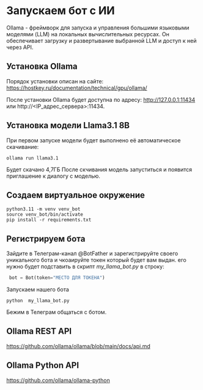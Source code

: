 # Запускаем бот с ИИ
Ollama - фреймворк для запуска и управления большими языковыми моделями (LLM) на локальных вычислительных ресурсах. Он обеспечивает загрузку и развертывание выбранной LLM и доступ к ней через API.

## Установка Ollama
Порядок установки описан на сайте:
https://hostkey.ru/documentation/technical/gpu/ollama/

После установки Ollama будет доступна по адресу:
http://127.0.0.1:11434 или http://<IP_адрес_сервера>:11434.

## Установка модели Llama3.1 8B
При первом запуске модели будет выполнено её автоматическое скачивание:
```
ollama run llama3.1
```
Будет скачано 4,7ГБ
После скчивания модель запуститься и появится приглашение к диалогу с моделью.

## Создаем виртуальное окружение

```shell
python3.11 -m venv venv_bot
source venv_bot/bin/activate
pip install -r requirements.txt 
```

## Регистрируем бота
Зайдите в Телеграм-канал @BotFather и зарегистрируйте своего
уникального бота и чкоаируйте токен который будет вам выдан.
его нужно будет подставить в скрипт *my_llama_bot.py* в строку:

```python
 bot = Bot(token="МЕСТО ДЛЯ ТОКЕНА")
```
Запускаем нашего бота
```shell
python  my_llama_bot.py
```
Бежим в Телеграм общаться с ботом.

## Ollama REST API
https://github.com/ollama/ollama/blob/main/docs/api.md

## Ollama Python API
https://github.com/ollama/ollama-python

